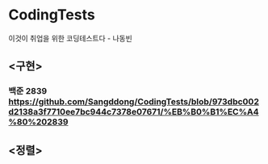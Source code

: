 # CodingTests
이것이 취업을 위한 코딩테스트다 - 나동빈


## <Greedy>

## <구현>
### 백준 2839 https://github.com/Sangddong/CodingTests/blob/973dbc002d2138a3f7710ee7bc944c7378e07671/%EB%B0%B1%EC%A4%80%202839
## <정렬>
